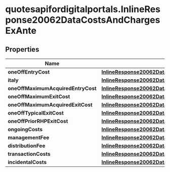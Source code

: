 # quotesapifordigitalportals.InlineResponse20062DataCostsAndChargesExAnte

## Properties

Name | Type | Description | Notes
------------ | ------------- | ------------- | -------------
**oneOffEntryCost** | [**InlineResponse20062DataCostsAndChargesExAnteOneOffEntryCost**](InlineResponse20062DataCostsAndChargesExAnteOneOffEntryCost.md) |  | [optional] 
**italy** | [**InlineResponse20062DataCostsAndChargesExAnteItaly**](InlineResponse20062DataCostsAndChargesExAnteItaly.md) |  | [optional] 
**oneOffMaximumAcquiredEntryCost** | [**InlineResponse20062DataCostsAndChargesExAnteOneOffMaximumAcquiredEntryCost**](InlineResponse20062DataCostsAndChargesExAnteOneOffMaximumAcquiredEntryCost.md) |  | [optional] 
**oneOffMaximumExitCost** | [**InlineResponse20062DataCostsAndChargesExAnteOneOffMaximumExitCost**](InlineResponse20062DataCostsAndChargesExAnteOneOffMaximumExitCost.md) |  | [optional] 
**oneOffMaximumAcquiredExitCost** | [**InlineResponse20062DataCostsAndChargesExAnteOneOffMaximumAcquiredExitCost**](InlineResponse20062DataCostsAndChargesExAnteOneOffMaximumAcquiredExitCost.md) |  | [optional] 
**oneOffTypicalExitCost** | [**InlineResponse20062DataCostsAndChargesExAnteOneOffTypicalExitCost**](InlineResponse20062DataCostsAndChargesExAnteOneOffTypicalExitCost.md) |  | [optional] 
**oneOffPriorRHPExitCost** | [**InlineResponse20062DataCostsAndChargesExAnteOneOffPriorRHPExitCost**](InlineResponse20062DataCostsAndChargesExAnteOneOffPriorRHPExitCost.md) |  | [optional] 
**ongoingCosts** | [**InlineResponse20062DataCostsAndChargesExAnteOngoingCosts**](InlineResponse20062DataCostsAndChargesExAnteOngoingCosts.md) |  | [optional] 
**managementFee** | [**InlineResponse20062DataCostsAndChargesExAnteManagementFee**](InlineResponse20062DataCostsAndChargesExAnteManagementFee.md) |  | [optional] 
**distributionFee** | [**InlineResponse20062DataCostsAndChargesExAnteDistributionFee**](InlineResponse20062DataCostsAndChargesExAnteDistributionFee.md) |  | [optional] 
**transactionCosts** | [**InlineResponse20062DataCostsAndChargesExAnteTransactionCosts**](InlineResponse20062DataCostsAndChargesExAnteTransactionCosts.md) |  | [optional] 
**incidentalCosts** | [**InlineResponse20062DataCostsAndChargesExAnteIncidentalCosts**](InlineResponse20062DataCostsAndChargesExAnteIncidentalCosts.md) |  | [optional] 


